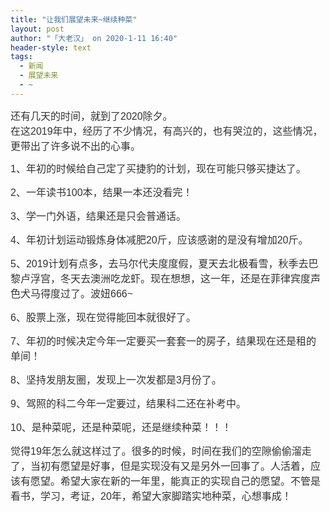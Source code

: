 ```yaml
---
title: "让我们展望未来~继续种菜"
layout: post
author: "「大老汉」 on 2020-1-11 16:40"
header-style: text
tags:
  - 新闻
  - 展望未来
  - ~
---
```


<head></head>
<body>
 <font color="#333333"><font face="微软雅黑"><font style="font-size:16px"><font face="arial">还有几天的时间，就到了2020除夕。</font></font></font></font>
 <br> 
 <font color="#333333"><font face="微软雅黑"><font style="font-size:16px"><font face="arial">在这2019年中，经历了不少情况，有高兴的，也有哭泣的，这些情况，更带出了许多说不出的心事。</font></font></font></font>
 <br> 
 <p style="line-height:24px;text-indent:nullem;text-align:left"><font face="微软雅黑"><font style="font-size:16px"><font color="#333333"><font face="arial">1、年初的时候给自己定了买捷豹的计划，现在可能只够买捷达了。</font></font></font></font></p>
 <p style="line-height:24px;text-indent:nullem;text-align:left"><font face="微软雅黑"><font style="font-size:16px"><font color="#333333"><font face="arial">2、一年读书100本，结果一本还没看完！</font></font></font></font></p>
 <p style="line-height:24px;text-indent:nullem;text-align:left"><font face="微软雅黑"><font style="font-size:16px"><font color="#333333"><font face="arial">3、学一门外语，结果还是只会普通话。</font></font></font></font></p>
 <p style="line-height:24px;text-indent:nullem;text-align:left"><font face="微软雅黑"><font style="font-size:16px"><font color="#333333"><font face="arial">4、年初计划运动锻炼身体减肥20斤，应该感谢的是没有增加20斤。</font></font></font></font></p>
 <p style="line-height:24px;text-indent:nullem;text-align:left"><font face="微软雅黑"><font style="font-size:16px"><font color="#333333"><font face="arial">5、2019计划有点多，去马尔代夫度度假，夏天去北极看雪，秋季去巴黎卢浮宫，冬天去澳洲吃龙虾。现在想想，这一年，还是在菲律宾度声色犬马得度过了。波妞666~</font></font></font></font></p>
 <p style="line-height:24px;text-indent:nullem;text-align:left"><font face="微软雅黑"><font style="font-size:16px"><font color="#333333"><font face="arial">6、股票上涨，现在觉得能回本就很好了。</font></font></font></font></p>
 <p style="line-height:24px;text-indent:nullem;text-align:left"><font face="微软雅黑"><font style="font-size:16px"><font color="#333333"><font face="arial">7、年初的时候决定今年一定要买一套套一的房子，结果现在还是租的单间！</font></font></font></font></p>
 <p style="line-height:24px;text-indent:nullem;text-align:left"><font face="微软雅黑"><font style="font-size:16px"><font color="#333333"><font face="arial">8、坚持发朋友圈，发现上一次发都是3月份了。</font></font></font></font></p>
 <p style="line-height:24px;text-indent:nullem;text-align:left"><font face="微软雅黑"><font style="font-size:16px"><font color="#333333"><font face="arial">9、驾照的科二今年一定要过，结果科二还在补考中。</font></font></font></font></p>
 <p style="line-height:24px;text-indent:nullem;text-align:left"><font face="微软雅黑"><font style="font-size:16px"><font color="#333333"><font face="arial">10、是种菜呢，还是种菜呢，还是继续种菜！！！</font></font></font></font></p>
 <p style="line-height:24px;text-indent:nullem;text-align:left"></p>
 <p style="line-height:24px;text-indent:nullem;text-align:left"><font face="微软雅黑"><font style="font-size:16px"><font color="#333333"><font face="arial">觉得19年怎么就这样过了。很多的时候，时间在我们的空隙偷偷溜走了，当初有愿望是好事，但是实现没有又是另外一回事了。人活着，应该有愿望。希望大家在新的一年里，能真正的实现自己的愿望。不管是看书，学习，考证，20年，希望大家脚踏实地种菜，心想事成！</font></font></font></font></p>
 <p style="line-height:24px;text-indent:nullem;text-align:left"><font face="微软雅黑"><font style="font-size:16px"><font color="#333333"><font face="arial"><br> </font></font></font></font></p>
 <br>
</body>



